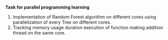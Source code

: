 __Task for parallel programming learning__
1. Implementation of Random Forest algorithm on different cores using parallelization of every Tree on different cores.
2. Tracking memory usage duration execution of function making addition thread on the same core.
